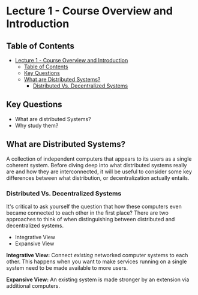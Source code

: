 # Lecture 1 - Course Overview and Introduction

## Table of Contents

- [Lecture 1 - Course Overview and Introduction](#lecture-1---course-overview-and-introduction)
  - [Table of Contents](#table-of-contents)
  - [Key Questions](#key-questions)
  - [What are Distributed Systems?](#what-are-distributed-systems)
    - [Distributed Vs. Decentralized Systems](#distributed-vs-decentralized-systems)

## Key Questions

- What are distributed Systems?
- Why study them?

## What are Distributed Systems?

A collection of independent computers that appears to its users as a single coherent system. Before diving deep into what distributed systems really are and how they are interconnected, it will be useful to consider some key differences between what distribution, or decentralization actually entails.

### Distributed Vs. Decentralized Systems

It's critical to ask yourself the question that how these computers even became connected to each other in the first place? There are two approaches to think of when distinguishing between distributed and decentralized systems.

- Integrative View
- Expansive View

**Integrative View:** Connect *existing* networked computer systems to each other. This happens when you want to make services running on a single system need to be made available to more users.

**Expansive View:** An existing system is made stronger by an extension via additional computers.

